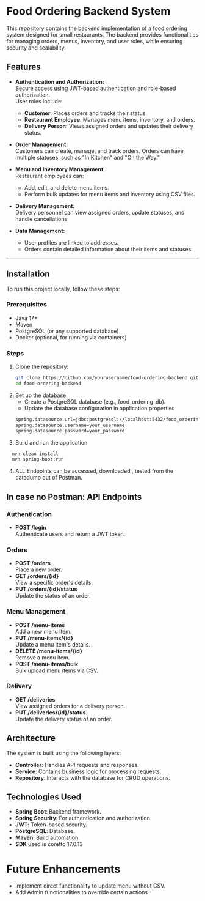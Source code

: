# Food Ordering Backend System

This repository contains the backend implementation of a food ordering system designed for small restaurants. The backend provides functionalities for managing orders, menus, inventory, and user roles, while ensuring security and scalability.

## Features

- **Authentication and Authorization:**  
  Secure access using JWT-based authentication and role-based authorization.  
  User roles include:  
  - **Customer**: Places orders and tracks their status.  
  - **Restaurant Employee**: Manages menu items, inventory, and orders.  
  - **Delivery Person**: Views assigned orders and updates their delivery status.

- **Order Management:**  
  Customers can create, manage, and track orders. Orders can have multiple statuses, such as "In Kitchen" and "On the Way."

- **Menu and Inventory Management:**  
  Restaurant employees can:  
  - Add, edit, and delete menu items.  
  - Perform bulk updates for menu items and inventory using CSV files.

- **Delivery Management:**  
  Delivery personnel can view assigned orders, update statuses, and handle cancellations.

- **Data Management:**  
  - User profiles are linked to addresses.  
  - Orders contain detailed information about their items and statuses.

---

## Installation

To run this project locally, follow these steps:

### Prerequisites

- Java 17+
- Maven
- PostgreSQL (or any supported database)
- Docker (optional, for running via containers)

### Steps

1. Clone the repository:
   ```bash
   git clone https://github.com/yourusername/food-ordering-backend.git
   cd food-ordering-backend
2. Set up the database:
    - Create a PostgreSQL database (e.g., food_ordering_db).
    - Update the database configuration in application.properties
   ```bash
   spring.datasource.url=jdbc:postgresql://localhost:5432/food_ordering_db
   spring.datasource.username=your_username
   spring.datasource.password=your_password
3. Build and run the application
  ```bash
    mvn clean install
    mvn spring-boot:run
  ```
4. ALL Endpoints can be accessed, downloaded , tested from the datadump out of Postman.

## In case no Postman: API Endpoints

### Authentication

- **POST /login**  
  Authenticate users and return a JWT token.

### Orders

- **POST /orders**  
  Place a new order.
- **GET /orders/{id}**  
  View a specific order's details.
- **PUT /orders/{id}/status**  
  Update the status of an order.

### Menu Management

- **POST /menu-items**  
  Add a new menu item.
- **PUT /menu-items/{id}**  
  Update a menu item's details.
- **DELETE /menu-items/{id}**  
  Remove a menu item.
- **POST /menu-items/bulk**  
  Bulk upload menu items via CSV.

### Delivery

- **GET /deliveries**  
  View assigned orders for a delivery person.
- **PUT /deliveries/{id}/status**  
  Update the delivery status of an order.

## Architecture

The system is built using the following layers:

- **Controller**: Handles API requests and responses.
- **Service**: Contains business logic for processing requests.
- **Repository**: Interacts with the database for CRUD operations.

## Technologies Used

- **Spring Boot**: Backend framework.
- **Spring Security**: For authentication and authorization.
- **JWT**: Token-based security.
- **PostgreSQL**: Database.
- **Maven**: Build automation.
- **SDK** used is coretto 17.0.13

# Future Enhancements

- Implement direct functionality to update menu without CSV. 
- Add Admin functionalities to override certain actions. 



